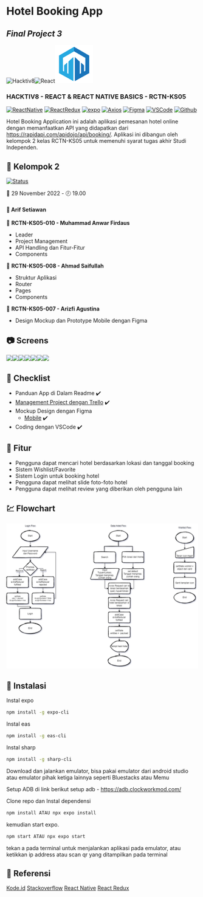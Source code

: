 # Hotel Booking App

## _Final Project 3_

<img src="https://d3g5ywftkpzr0e.cloudfront.net/wp-content/uploads/2020/01/15094433/hacktiv8-1.png" alt="Hacktiv8" width="100"/><img src="https://upload.wikimedia.org/wikipedia/commons/thumb/a/a7/React-icon.svg/512px-React-icon.svg.png?20220125121207" alt="React" width="100"/><img src="assets\image\Logo-cropped.png" alt="Hotel Booking App" width="100"/>

### HACKTIV8 - REACT & REACT NATIVE BASICS - RCTN-KS05

[![ReactNative](https://img.shields.io/badge/ReactNative-0.70.5-green)]() [![ReactRedux](https://img.shields.io/badge/ReactRedux-8.0.5-green)]() [![expo](https://img.shields.io/badge/expo-47.0.6-green)]() [![Axios](https://img.shields.io/badge/Axios-0.27.2-green)]() [![Figma](https://img.shields.io/badge/Figma-Design-red)]() [![VSCode](https://img.shields.io/badge/VSCode-1.72.2-yellow)]() [![Github](https://img.shields.io/badge/Github-Repo-yellow)]()

Hotel Booking Application ini adalah aplikasi pemesanan hotel online dengan memanfaatkan API yang didapatkan dari https://rapidapi.com/apidojo/api/booking/. Aplikasi ini dibangun oleh kelompok 2 kelas RCTN-KS05 untuk memenuhi syarat tugas akhir Studi Independen.

## :rocket: Kelompok 2

[![Status](https://img.shields.io/badge/Status-Sudah_Mentoring-green)]()

:date: 29 November 2022 - :clock7: 19.00

#### :crown: Arif Setiawan

:man: <Strong>RCTN-KS05-010 - Muhammad Anwar Firdaus</Strong>

- Leader
- Project Management
- API Handling dan Fitur-Fitur
- Components

:man: <Strong>RCTN-KS05-008 - Ahmad Saifullah</Strong>

- Struktur Aplikasi
- Router
- Pages
- Components

:woman: <Strong>RCTN-KS05-007 - Arizfi Agustina</Strong>

- Design Mockup dan Prototype Mobile dengan Figma

## :camera: Screens

<Image width="200px" src="assets\screenshots\Screenshot_2022-11-30-22-58-08-858_host.exp.exponent.jpg"><Image width="200px" src="assets\screenshots\Screenshot_2022-11-30-22-58-12-751_host.exp.exponent.jpg"><Image width="200px" src="assets\screenshots\Screenshot_2022-11-30-22-58-15-927_host.exp.exponent.jpg"><Image width="200px" src="assets\screenshots\Screenshot_2022-11-30-22-58-19-377_host.exp.exponent.jpg"><Image width="200px" src="assets\screenshots\Screenshot_2022-11-30-22-58-22-039_host.exp.exponent.jpg"><Image width="200px" src="assets\screenshots\Screenshot_2022-11-30-22-58-40-890_host.exp.exponent.jpg"><Image width="200px" src="assets\screenshots\Screenshot_2022-11-30-22-58-43-126_host.exp.exponent.jpg">

## :memo: Checklist

- Panduan App di Dalam Readme :heavy_check_mark:
- [Management Project dengan Trello](https://trello.com/invite/b/7ykPAlZi/ATTI7bec35075f9041407d16b2892e583d26B44C5D8E/kanban-final-project-3) :heavy_check_mark:
- Mockup Design dengan Figma
  - [Mobile](https://www.figma.com/file/T6t4eX94DhH8bAZuAQDxE8/Untitled?node-id=26%3A251&t=1aMg5ltKcjFQwR0k-0) :heavy_check_mark:
- Coding dengan VSCode :heavy_check_mark:
<!-- - [Deployment dengan Vercel](https://rctnks05-fp-news-api-kel2.vercel.app/) :pending: -->

## :dart: Fitur

- Pengguna dapat mencari hotel berdasarkan lokasi dan tanggal booking
- Sistem Wishlist/Favorite
- Sistem Login untuk booking hotel
- Pengguna dapat melihat slide foto-foto hotel
- Pengguna dapat melihat review yang diberikan oleh pengguna lain

## :chart: Flowchart

<img src="assets\image\diagram final project 3.drawio (1).png" alt="Flowchart"/>

## :link: Instalasi

Instal expo

```sh
npm install -g expo-cli
```

Instal eas

```sh
npm install -g eas-cli
```

Instal sharp

```sh
npm install -g sharp-cli
```

Download dan jalankan emulator, bisa pakai emulator dari android studio atau emulator pihak ketiga lainnya seperti Bluestacks atau Memu

Setup ADB di link berikut setup adb - https://adb.clockworkmod.com/

Clone repo dan Instal dependensi

```sh
npm install ATAU npx expo install
```

kemudian start expo.

```sh
npm start ATAU npx expo start
```

tekan a pada terminal untuk menjalankan aplikasi pada emulator, atau ketikkan ip address atau scan qr yang ditampilkan pada terminal

## :frog: Referensi

[Kode.id](https://www.kode.id/)
[Stackoverflow](https://stackoverflow.com/)
[React Native](https://reactnative.dev/)
[React Redux](https://react-redux.js.org/)
